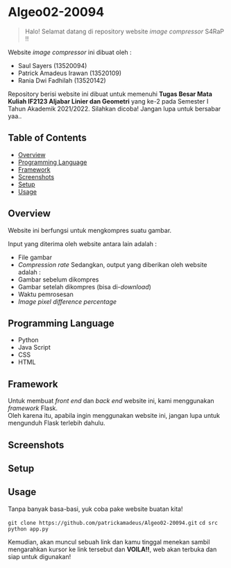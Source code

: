 # Algeo02-20094
> Halo! Selamat datang di repository website *image compressor* S4RaP !!

Website *image compressor* ini dibuat oleh :
- Saul Sayers (13520094)
- Patrick Amadeus Irawan (13520109)
- Rania Dwi Fadhilah (13520142)

Repository berisi website ini dibuat untuk memenuhi **Tugas Besar Mata Kuliah IF2123 Aljabar Linier dan Geometri** yang ke-2 pada Semester I Tahun Akademik 2021/2022. Silahkan dicoba! Jangan lupa untuk bersabar yaa..

## Table of Contents
* [Overview](#overview)
* [Programming Language](#programming-language)
* [Framework](#framework)
* [Screenshots](#screenshots)
* [Setup](#setup)
* [Usage](#usage)


## Overview
Website ini berfungsi untuk mengkompres suatu gambar.

Input yang diterima oleh website antara lain adalah :
- File gambar
- *Compression rate*
Sedangkan, output yang diberikan oleh website adalah :
- Gambar sebelum dikompres
- Gambar setelah dikompres (bisa di-*download*)
- Waktu pemrosesan
- *Image pixel difference percentage*


## Programming Language
- Python
- Java Script
- CSS
- HTML

## Framework
Untuk membuat *front end* dan *back end* website ini, kami menggunakan *framework* Flask.\
Oleh karena itu, apabila ingin menggunakan website ini, jangan lupa untuk mengunduh Flask terlebih dahulu.

## Screenshots
<!-- ![Example screenshot](./img/screenshot.png) -->
<!-- If you have screenshots you'd like to share, include them here. -->


## Setup
<!-- isi apa yang harus dilakuin buat setup -->


## Usage
Tanpa banyak basa-basi, yuk coba pake website buatan kita!

`git clone https://github.com/patrickamadeus/Algeo02-20094.git`
`cd src`
`python app.py`

Kemudian, akan muncul sebuah link dan kamu tinggal menekan <ctrl> sambil mengarahkan kursor ke link tersebut dan **VOILA!!**, web akan terbuka dan siap untuk digunakan!
